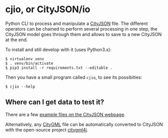 
# cjio, or CityJSON/io

Python CLI to process and manipulate a [CityJSON](http://www.cityjson.org) file.
The different operators can be chained to perform several processing in one step, the CityJSON model goes through them and allows to save to a new CityJSON at the end.

To install and still develop with it (uses Python3.x):

```console
$ virtualenv venv
$ . venv/bin/activate
$ pip3 install -r requirements.txt --editable .
```

Then you have a small program called `cjio`, to see its possibities:
```console
$ cjio --help
```

## Where can I get data to test it?

There are a few [example files on the CityJSON webpage](http://www.cityjson.org/en/0.6/datasets/).

Alternatively, any [CityGML](https://www.citygml.org) file can be automatically converted to CityJSON with the open-source project [citygml4j](https://github.com/citygml4j/citygml4j).


